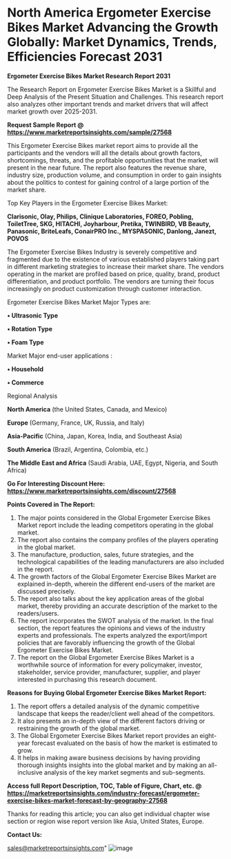 # North America Ergometer Exercise Bikes Market Advancing the Growth Globally: Market Dynamics, Trends, Efficiencies Forecast 2031

<strong>Ergometer Exercise Bikes Market Research Report 2031</strong>

The Research Report on Ergometer Exercise Bikes Market is a Skillful and Deep Analysis of the Present Situation and Challenges. This research report also analyzes other important trends and market drivers that will affect market growth over 2025-2031.

<strong>Request Sample Report @ <a href=https://www.marketreportsinsights.com/sample/27568>https://www.marketreportsinsights.com/sample/27568</a></strong>

This Ergometer Exercise Bikes market report aims to provide all the participants and the vendors will all the details about growth factors, shortcomings, threats, and the profitable opportunities that the market will present in the near future. The report also features the revenue share, industry size, production volume, and consumption in order to gain insights about the politics to contest for gaining control of a large portion of the market share.

Top Key Players in the Ergometer Exercise Bikes Market:

<strong>Clarisonic, Olay, Philips, Clinique Laboratories, FOREO, Pobling, ToiletTree, SKG, HITACHI, Joyharbour, Pretika, TWINBIRD, VB Beauty, Panasonic, BriteLeafs, ConairPRO Inc., MYSPASONIC, Danlong, Janezt, POVOS</strong>

The Ergometer Exercise Bikes Industry is severely competitive and fragmented due to the existence of various established players taking part in different marketing strategies to increase their market share. The vendors operating in the market are profiled based on price, quality, brand, product differentiation, and product portfolio. The vendors are turning their focus increasingly on product customization through customer interaction.

Ergometer Exercise Bikes Market Major Types are:

<strong>• Ultrasonic Type

• Rotation Type

• Foam Type</strong>

Market Major end-user applications :

<strong>• Household

• Commerce</strong>

Regional Analysis

</u><strong><b>North America</b></strong> (the United States, Canada, and Mexico)

<strong><b>Europe </b></strong>(Germany, France, UK, Russia, and Italy)

<strong><b>Asia-Pacific</b></strong> (China, Japan, Korea, India, and Southeast Asia)

<strong><b>South America</b></strong> (Brazil, Argentina, Colombia, etc.)

<strong><b>The Middle East and Africa</b></strong> (Saudi Arabia, UAE, Egypt, Nigeria, and South Africa)

<strong>Go For Interesting Discount Here: <a href=https://www.marketreportsinsights.com/discount/27568>https://www.marketreportsinsights.com/discount/27568</a></strong>

<strong>Points Covered in The Report:</strong>
<ol>
  <li>The major points considered in the Global Ergometer Exercise Bikes Market report include the leading competitors operating in the global market.</li>
  <li>The report also contains the company profiles of the players operating in the global market.</li>
  <li>The manufacture, production, sales, future strategies, and the technological capabilities of the leading manufacturers are also included in the report.</li>
  <li>The growth factors of the Global Ergometer Exercise Bikes Market are explained in-depth, wherein the different end-users of the market are discussed precisely.</li>
  <li>The report also talks about the key application areas of the global market, thereby providing an accurate description of the market to the readers/users.</li>
  <li>The report incorporates the SWOT analysis of the market. In the final section, the report features the opinions and views of the industry experts and professionals. The experts analyzed the export/import policies that are favorably influencing the growth of the Global Ergometer Exercise Bikes Market.</li>
  <li>The report on the Global Ergometer Exercise Bikes Market is a worthwhile source of information for every policymaker, investor, stakeholder, service provider, manufacturer, supplier, and player interested in purchasing this research document.</li>
</ol>
<strong>Reasons for Buying Global Ergometer Exercise Bikes Market Report:</strong>

<ol>
  <li>The report offers a detailed analysis of the dynamic competitive landscape that keeps the reader/client well ahead of the competitors.</li>
  <li>It also presents an in-depth view of the different factors driving or restraining the growth of the global market.</li>
  <li>The Global Ergometer Exercise Bikes Market report provides an eight-year forecast evaluated on the basis of how the market is estimated to grow.</li>
  <li>It helps in making aware business decisions by having providing thorough insights insights into the global market and by making an all-inclusive analysis of the key market segments and sub-segments.</li>
</ol>
<strong>Access full Report Description, TOC, Table of Figure, Chart, etc. @ <a href=https://marketreportsinsights.com/industry-forecast/ergometer-exercise-bikes-market-forecast-by-geography-27568>https://marketreportsinsights.com/industry-forecast/ergometer-exercise-bikes-market-forecast-by-geography-27568</a></strong>


Thanks for reading this article; you can also get individual chapter wise section or region wise report version like Asia, United States, Europe.

<strong>Contact Us:</strong>

sales@marketreportsinsights.com"
![image](https://github.com/user-attachments/assets/42e621af-cafd-42a9-880b-1e9e2fda6949)
